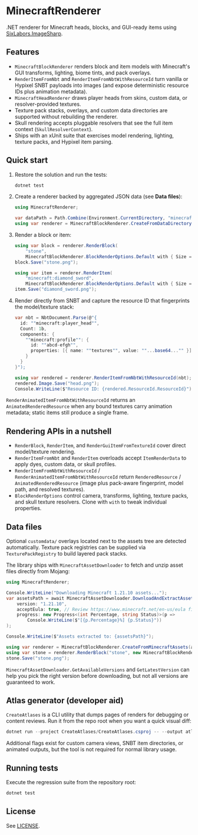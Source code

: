 # MinecraftRenderer

.NET renderer for Minecraft heads, blocks, and GUI-ready items using [SixLabors.ImageSharp](https://github.com/SixLabors/ImageSharp).

## Features

- `MinecraftBlockRenderer` renders block and item models with Minecraft's GUI transforms, lighting, biome tints, and pack overlays.
- `RenderItemFromNbt` and `RenderItemFromNbtWithResourceId` turn vanilla or Hypixel SNBT payloads into images (and expose deterministic resource IDs plus animation metadata).
- `MinecraftHeadRenderer` draws player heads from skins, custom data, or resolver-provided textures.
- Texture pack stacks, overlays, and custom data directories are supported without rebuilding the renderer.
- Skull rendering accepts pluggable resolvers that see the full item context (`SkullResolverContext`).
- Ships with an xUnit suite that exercises model rendering, lighting, texture packs, and Hypixel item parsing.

## Quick start

1. Restore the solution and run the tests:

	```powershell
	dotnet test
	```

2. Create a renderer backed by aggregated JSON data (see **Data files**):

	```csharp
	using MinecraftRenderer;

	var dataPath = Path.Combine(Environment.CurrentDirectory, "minecraft");
	using var renderer = MinecraftBlockRenderer.CreateFromDataDirectory(dataPath);
	```

3. Render a block or item:

	```csharp
	using var block = renderer.RenderBlock(
		"stone",
		MinecraftBlockRenderer.BlockRenderOptions.Default with { Size = 256 });
	block.Save("stone.png");

	using var item = renderer.RenderItem(
		"minecraft:diamond_sword",
		MinecraftBlockRenderer.BlockRenderOptions.Default with { Size = 128 });
	item.Save("diamond_sword.png");
	```

4. Render directly from SNBT and capture the resource ID that fingerprints the model/texture stack:

	```csharp
	var nbt = NbtDocument.Parse(@"{
	  id: ""minecraft:player_head"",
	  Count: 1b,
	  components: {
	    ""minecraft:profile"": {
	      id: ""abcd-efgh"",
	      properties: [{ name: ""textures"", value: ""...base64..."" }]
	    }
	  }
	}");

	using var rendered = renderer.RenderItemFromNbtWithResourceId(nbt);
	rendered.Image.Save("head.png");
	Console.WriteLine($"Resource ID: {rendered.ResourceId.ResourceId}");
	```

`RenderAnimatedItemFromNbtWithResourceId` returns an `AnimatedRenderedResource` when any bound textures carry animation metadata; static items still produce a single frame.

## Rendering APIs in a nutshell

- `RenderBlock`, `RenderItem`, and `RenderGuiItemFromTextureId` cover direct model/texture rendering.
- `RenderItemFromNbt` and `RenderItem` overloads accept `ItemRenderData` to apply dyes, custom data, or skull profiles.
- `RenderItemFromNbtWithResourceId` / `RenderAnimatedItemFromNbtWithResourceId` return `RenderedResource` / `AnimatedRenderedResource` (image plus pack-aware fingerprint, model path, and resolved textures).
- `BlockRenderOptions` control camera, transforms, lighting, texture packs, and skull texture resolvers. Clone with `with` to tweak individual properties.

## Data files

Optional `customdata/` overlays located next to the assets tree are detected automatically. Texture pack registries can be supplied via `TexturePackRegistry` to build layered pack stacks.

The library ships with `MinecraftAssetDownloader` to fetch and unzip asset files directly from Mojang:

```csharp
using MinecraftRenderer;

Console.WriteLine("Downloading Minecraft 1.21.10 assets...");
var assetsPath = await MinecraftAssetDownloader.DownloadAndExtractAssets(
	version: "1.21.10",
	acceptEula: true, // Review https://www.minecraft.net/en-us/eula first
	progress: new Progress<(int Percentage, string Status)>(p =>
		Console.WriteLine($"[{p.Percentage}%] {p.Status}"))
);

Console.WriteLine($"Assets extracted to: {assetsPath}");

using var renderer = MinecraftBlockRenderer.CreateFromMinecraftAssets(assetsPath);
using var stone = renderer.RenderBlock("stone", new MinecraftBlockRenderer.BlockRenderOptions(Size: 256));
stone.Save("stone.png");
```

`MinecraftAssetDownloader.GetAvailableVersions` and `GetLatestVersion` can help you pick the right version before downloading, but not all versions are guaranteed to work.

## Atlas generator (developer aid)

`CreateAtlases` is a CLI utility that dumps pages of renders for debugging or content reviews. Run it from the repo root when you want a quick visual diff:

```powershell
dotnet run --project CreateAtlases/CreateAtlases.csproj -- --output atlases
```

Additional flags exist for custom camera views, SNBT item directories, or animated outputs, but the tool is not required for normal library usage.

## Running tests

Execute the regression suite from the repository root:

```powershell
dotnet test
```

## License

See [LICENSE](LICENSE).
